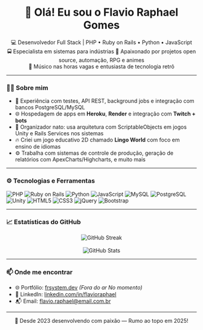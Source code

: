 <h1 align="center">👋 Olá! Eu sou o Flavio Raphael Gomes</h1>

<p align="center">
  💻 Desenvolvedor Full Stack | PHP • Ruby on Rails • Python • JavaScript <br>
  🚍 Especialista em sistemas para indústrias
  🔧 Apaixonado por projetos open source, automação, RPG e animes<br>
  🎸 Músico nas horas vagas e entusiasta de tecnologia retrô<br>
</p>

---

### 👨‍💻 Sobre mim

- 🧪 Experiência com testes, API REST, background jobs e integração com bancos PostgreSQL/MySQL
- 🌐 Hospedagem de apps em **Heroku**, **Render** e integração com **Twitch + bots**
- 🧩 Organizador nato: usa arquitetura com ScriptableObjects em jogos Unity e Rails Services nos sistemas
- 🔥 Criei um jogo educativo 2D chamado **Lingo World** com foco em ensino de idiomas
- ⚙️ Trabalha com sistemas de controle de produção, geração de relatórios com ApexCharts/Highcharts, e muito mais

---

### ⚙️ Tecnologias e Ferramentas

![PHP](https://img.shields.io/badge/-PHP-777BB4?style=flat&logo=php&logoColor=white)
![Ruby on Rails](https://img.shields.io/badge/-Ruby%20on%20Rails-CC0000?style=flat&logo=ruby-on-rails&logoColor=white)
![Python](https://img.shields.io/badge/-Python-3776AB?style=flat&logo=python&logoColor=white)
![JavaScript](https://img.shields.io/badge/-JavaScript-F7DF1E?style=flat&logo=javascript&logoColor=black)
![MySQL](https://img.shields.io/badge/-MySQL-4479A1?style=flat&logo=mysql&logoColor=white)
![PostgreSQL](https://img.shields.io/badge/-PostgreSQL-336791?style=flat&logo=postgresql&logoColor=white)
![Unity](https://img.shields.io/badge/-Unity-000?style=flat&logo=unity&logoColor=white)
![HTML5](https://img.shields.io/badge/-HTML5-E34F26?style=flat&logo=html5&logoColor=white)
![CSS3](https://img.shields.io/badge/-CSS3-1572B6?style=flat&logo=css3)
![jQuery](https://img.shields.io/badge/-jQuery-0769AD?style=flat&logo=jquery)
![Bootstrap](https://img.shields.io/badge/-Bootstrap-7952B3?style=flat&logo=bootstrap)

---

### 📈 Estatísticas do GitHub

<p align="center">
  <img src="https://streak-stats.demolab.com?user=Frgomes2&theme=dark" alt="GitHub Streak" />
  <br><br>
  <img src="https://github-readme-stats.vercel.app/api?username=Frgomes2&show_icons=true&theme=radical" alt="GitHub Stats" />
</p>

---

### 📫 Onde me encontrar

- 🌐 Portfólio: [frsystem.dev](https://frsystem.dev) *(Fora do ar No momento)*
- 💼 LinkedIn: [linkedin.com/in/flavioraphael]([https://linkedin.com/in/flavioraphael](https://www.linkedin.com/in/flavio-raphael-gomes-405847182/pt?originalSubdomain=br))
- 📬 Email: flavio.raphael@email.com.br

---

<p align="center">
  🚀 Desde 2023 desenvolvendo com paixão — Rumo ao topo em 2025!
</p>
